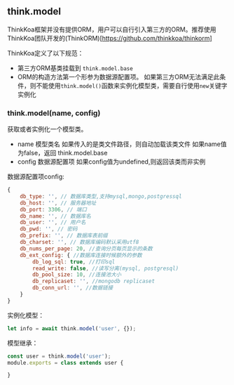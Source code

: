 ## think.model

ThinkKoa框架并没有提供ORM，用户可以自行引入第三方的ORM。推荐使用ThinkKoa团队开发的(ThinkORM)[https://github.com/thinkkoa/thinkorm]

ThinkKoa定义了以下规范：

* 第三方ORM基类挂载到 `think.model.base`
* ORM的构造方法第一个形参为数据源配置项。
        如果第三方ORM无法满足此条件，则不能使用`think.model()`函数来实例化模型类，需要自行使用`new`关键字实例化

### think.model(name, config)

获取或者实例化一个模型类。

* name 模型类名
        如果传入的是类文件路径，则自动加载该类文件
        如果name值为false，返回 think.model.base
* config 数据源配置项
        如果config值为undefined,则返回该类而非实例

数据源配置项config: 

```js
{
    db_type: '', // 数据库类型,支持mysql,mongo,postgressql
    db_host: '', // 服务器地址
    db_port: 3306, // 端口
    db_name: '', // 数据库名
    db_user: '', // 用户名
    db_pwd: '', // 密码
    db_prefix: '', // 数据库表前缀
    db_charset: '', // 数据库编码默认采用utf8
    db_nums_per_page: 20, //查询分页每页显示的条数
    db_ext_config: { //数据库连接时候额外的参数
        db_log_sql: true, //打印sql
        read_write: false, //读写分离(mysql, postgresql)
        db_pool_size: 10, //连接池大小
        db_replicaset: '', //mongodb replicaset
        db_conn_url: '', //数据链接
    } 
}
```

实例化模型：

```js
let info = await think.model('user', {});
```

模型继承： 

```js
const user = think.model('user');
module.exports = class extends user {

}

```